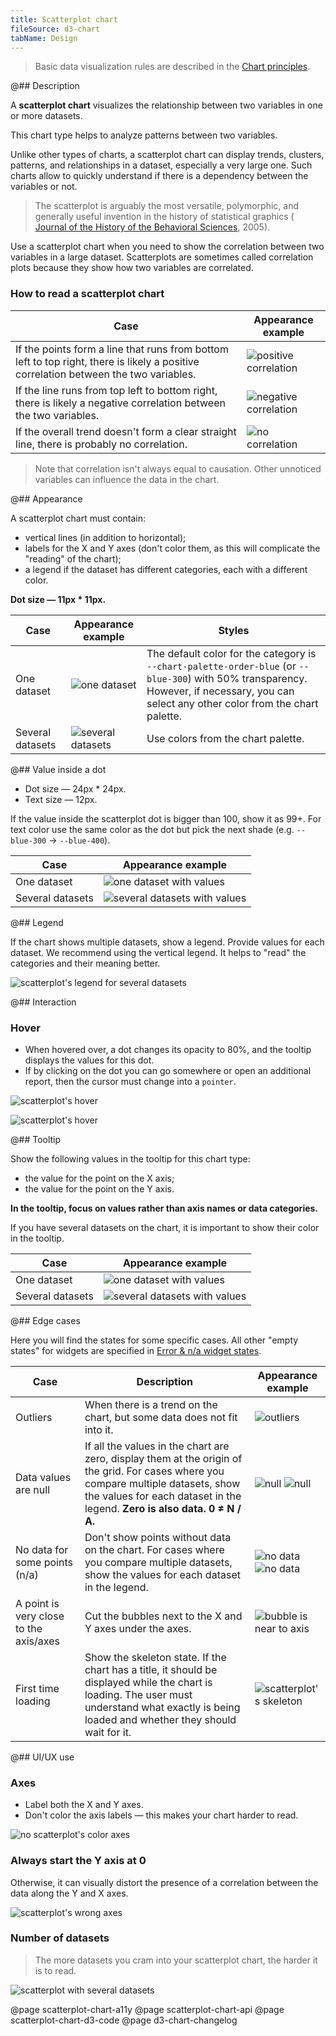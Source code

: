 ```yaml
---
title: Scatterplot chart
fileSource: d3-chart
tabName: Design
---
```


> Basic data visualization rules are described in the [Chart principles](/data-display/d3-chart).

@## Description

A **scatterplot chart** visualizes the relationship between two variables in one or more datasets.

This chart type helps to analyze patterns between two variables.

Unlike other types of charts, a scatterplot chart can display trends, clusters, patterns, and relationships in a dataset, especially a very large one. Such charts allow to quickly understand if there is a dependency between the variables or not.

> The scatterplot is arguably the most versatile, polymorphic, and generally useful invention in the history of statistical graphics ( [Journal of the History of the Behavioral Sciences](http://onlinelibrary.wiley.com/doi/10.1002/jhbs.20078/abstract), 2005).

Use a scatterplot chart when you need to show the correlation between two variables in a large dataset. Scatterplots are sometimes called correlation plots because they show how two variables are correlated.

### How to read a scatterplot chart

| Case                                                                                                                                 | Appearance example                                       |
| ------------------------------------------------------------------------------------------------------------------------------------ | -------------------------------------------------------- |
| If the points form a line that runs from bottom left to top right, there is likely a positive correlation between the two variables. | ![positive correlation](static/positive-correlation.png) |
| If the line runs from top left to bottom right, there is likely a negative correlation between the two variables.                    | ![negative correlation](static/negative-correlation.png) |
| If the overall trend doesn't form a clear straight line, there is probably no correlation.                                           | ![no correlation](static/no-correlation.png)             |

> Note that correlation isn't always equal to causation. Other unnoticed variables can influence the data in the chart.

@## Appearance

A scatterplot chart must contain:

- vertical lines (in addition to horizontal);
- labels for the X and Y axes (don't color them, as this will complicate the "reading" of the chart);
- a legend if the dataset has different categories, each with a different color.

**Dot size — 11px \* 11px.**

| Case             | Appearance example                                     | Styles                                                                                                                                                                                    |
| ---------------- | ------------------------------------------------------ | ----------------------------------------------------------------------------------------------------------------------------------------------------------------------------------------- |
| One dataset      | ![one dataset](static/no-correlation.png)              | The default color for the category is `--chart-palette-order-blue` (or `--blue-300`) with 50% transparency. However, if necessary, you can select any other color from the chart palette. |
| Several datasets | ![several datasets](static/positive-correlation-2.png) | Use colors from the chart palette.                                                                                                                                                        |

@## Value inside a dot

- Dot size — 24px \* 24px.
- Text size — 12px.

If the value inside the scatterplot dot is bigger than 100, show it as 99+.
For text color use the same color as the dot but pick the next shade (e.g. `--blue-300` → `--blue-400`).

| Case             | Appearance example                                   |
| ---------------- | ---------------------------------------------------- |
| One dataset      | ![one dataset with values](static/values-1.png)      |
| Several datasets | ![several datasets with values](static/values-2.png) |

@## Legend

If the chart shows multiple datasets, show a legend. Provide values for each dataset.
We recommend using the vertical legend. It helps to "read" the categories and their meaning better.

![scatterplot's legend for several datasets](static/two-categories.png)

@## Interaction

### Hover

- When hovered over, a dot changes its opacity to 80%, and the tooltip displays the values for this dot.
- If by clicking on the dot you can go somewhere or open an additional report, then the cursor must change into a `pointer`.

![scatterplot's hover](static/hover-2.png)

![scatterplot's hover](static/hover-1.png)

@## Tooltip

Show the following values in the tooltip for this chart type:

- the value for the point on the X axis;
- the value for the point on the Y axis.

**In the tooltip, focus on values rather than axis names or data categories.**

If you have several datasets on the chart, it is important to show their color in the tooltip.

| Case             | Appearance example                                  |
| ---------------- | --------------------------------------------------- |
| One dataset      | ![one dataset with values](static/hover-2.png)      |
| Several datasets | ![several datasets with values](static/hover-1.png) |

@## Edge cases

Here you will find the states for some specific cases. All other "empty states" for widgets are specified in [Error & n/a widget states](/components/widget-empty/).

| Case                                   | Description                                                                                                                                                                                                       | Appearance example                                               |
| -------------------------------------- | ----------------------------------------------------------------------------------------------------------------------------------------------------------------------------------------------------------------- | ---------------------------------------------------------------- |
| Outliers                               | When there is a trend on the chart, but some data does not fit into it.                                                                                                                                           | ![outliers](static/outliers-1.png)                               |
| Data values are null                   | If all the values in the chart are zero, display them at the origin of the grid. For cases where you compare multiple datasets, show the values for each dataset in the legend. **Zero is also data. 0 ≠ N / A.** | ![null](static/null-1.png) ![null](static/null-2.png)            |
| No data for some points (n/a)          | Don't show points without data on the chart. For cases where you compare multiple datasets, show the values for each dataset in the legend.                                                                       | ![no data](static/n-a-1.png) ![no data](static/n-a-2.png)        |
| A point is very close to the axis/axes | Cut the bubbles next to the X and Y axes under the axes.                                                                                                                                                          | ![bubble is near to axis](static/cut.png)                        |
| First time loading                     | Show the skeleton state. If the chart has a title, it should be displayed while the chart is loading. The user must understand what exactly is being loaded and whether they should wait for it.                  | ![scatterplot's skeleton](static/scatterplot-chart-skeleton.png) |

@## UI/UX use

### Axes

- Label both the X and Y axes.
- Don't color the axis labels — this makes your chart harder to read.

![no scatterplot's color axes](static/color-yes-no.png)

### Always start the Y axis at 0

Otherwise, it can visually distort the presence of a correlation between the data along the Y and X axes.

![scatterplot's wrong axes](static/axis-yes-no.png)

### Number of datasets

> The more datasets you cram into your scatterplot chart, the harder it is to read.

![scatterplot with several datasets](static/categories-yes-no.png)

@page scatterplot-chart-a11y
@page scatterplot-chart-api
@page scatterplot-chart-d3-code
@page d3-chart-changelog
